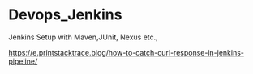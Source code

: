 # Devops_Jenkins
Jenkins Setup with Maven,JUnit, Nexus etc.,



https://e.printstacktrace.blog/how-to-catch-curl-response-in-jenkins-pipeline/
